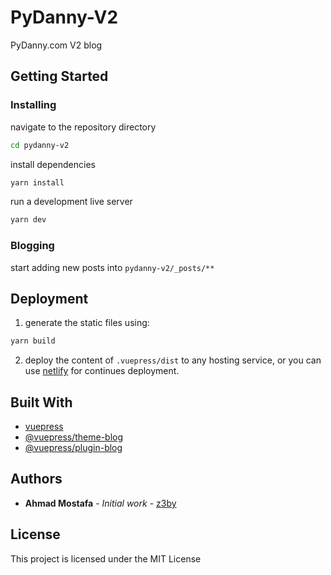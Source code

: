 # PyDanny-V2

PyDanny.com V2 blog 

## Getting Started

### Installing

navigate to the repository directory

```bash
cd pydanny-v2
```

install dependencies

```bash
yarn install
```

run a development live server

```bash
yarn dev
```

### Blogging

start adding new posts into `pydanny-v2/_posts/**`

## Deployment

1. generate the static files using:

```bash
yarn build
```

2. deploy the content of `.vuepress/dist` to any hosting service, or you can use [netlify](https://www.netlify.com/) for continues deployment.

## Built With

- [vuepress](https://vuepress.vuejs.org/)
- [@vuepress/theme-blog](https://vuepress-theme-blog.ulivz.com/)
- [@vuepress/plugin-blog](https://vuepress-plugin-blog.ulivz.com/)

## Authors

- **Ahmad Mostafa** - _Initial work_ - [z3by](https://github.com/z3by)

## License

This project is licensed under the MIT License
